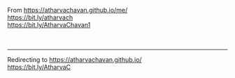 From https://atharvachavan.github.io/me/ <br>
https://bit.ly/atharvach <br>
https://bit.ly/AtharvaChavan1
<br><br><br>
____
Redirecting to https://atharvachavan.github.io/<br>
https://bit.ly/AtharvaC
